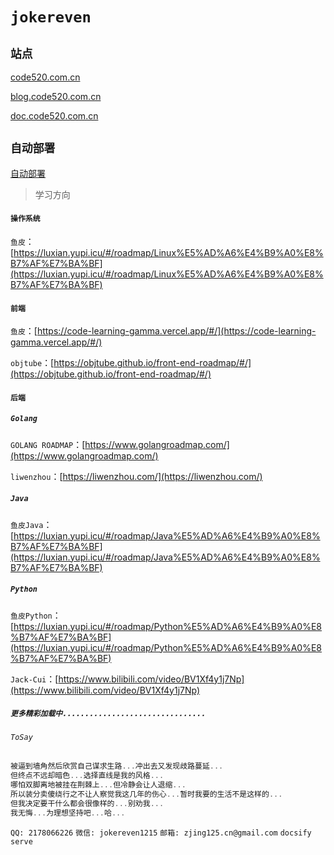 # `jokereven`

## `站点`

[code520.com.cn](http://code520.com.cn)

[blog.code520.com.cn](http://blog.code520.com.cn)

[doc.code520.com.cn](http://doc.code520.com.cn)

## `自动部署`

[自动部署](https://github.com/fuzhengwei/guide-webhooks)

> 学习方向

#### `操作系统`

`鱼皮`：[https://luxian.yupi.icu/#/roadmap/Linux%E5%AD%A6%E4%B9%A0%E8%B7%AF%E7%BA%BF](https://luxian.yupi.icu/#/roadmap/Linux%E5%AD%A6%E4%B9%A0%E8%B7%AF%E7%BA%BF)

#### `前端`

`鱼皮`：[https://code-learning-gamma.vercel.app/#/](https://code-learning-gamma.vercel.app/#/)

`objtube`：[https://objtube.github.io/front-end-roadmap/#/](https://objtube.github.io/front-end-roadmap/#/)

#### `后端`

##### `Golang`

`GOLANG ROADMAP`：[https://www.golangroadmap.com/](https://www.golangroadmap.com/)

`liwenzhou`：[https://liwenzhou.com/](https://liwenzhou.com/)

##### `Java`

`鱼皮Java`：[https://luxian.yupi.icu/#/roadmap/Java%E5%AD%A6%E4%B9%A0%E8%B7%AF%E7%BA%BF](https://luxian.yupi.icu/#/roadmap/Java%E5%AD%A6%E4%B9%A0%E8%B7%AF%E7%BA%BF)

##### `Python`

`鱼皮Python`：[https://luxian.yupi.icu/#/roadmap/Python%E5%AD%A6%E4%B9%A0%E8%B7%AF%E7%BA%BF](https://luxian.yupi.icu/#/roadmap/Python%E5%AD%A6%E4%B9%A0%E8%B7%AF%E7%BA%BF)

`Jack-Cui`：[https://www.bilibili.com/video/BV1Xf4y1j7Np](https://www.bilibili.com/video/BV1Xf4y1j7Np)

##### `更多精彩加载中................................`

###### `ToSay`

```js
被逼到墙角然后欣赏自己谋求生路...冲出去又发现歧路蔓延...
但终点不远却暗色...选择直线是我的风格...
哪怕双脚离地被挂在荆棘上...但冷静会让人退缩...
所以装分卖傻绕行之不让人察觉我这几年的伤心...暂时我要的生活不是这样的...
但我决定要干什么都会很像样的...别劝我...
我无悔...为理想坚持吧...哈...
```

`QQ: 2178066226`
`微信: jokereven1215`
`邮箱: zjing125.cn@gmail.com`
`docsify serve`
